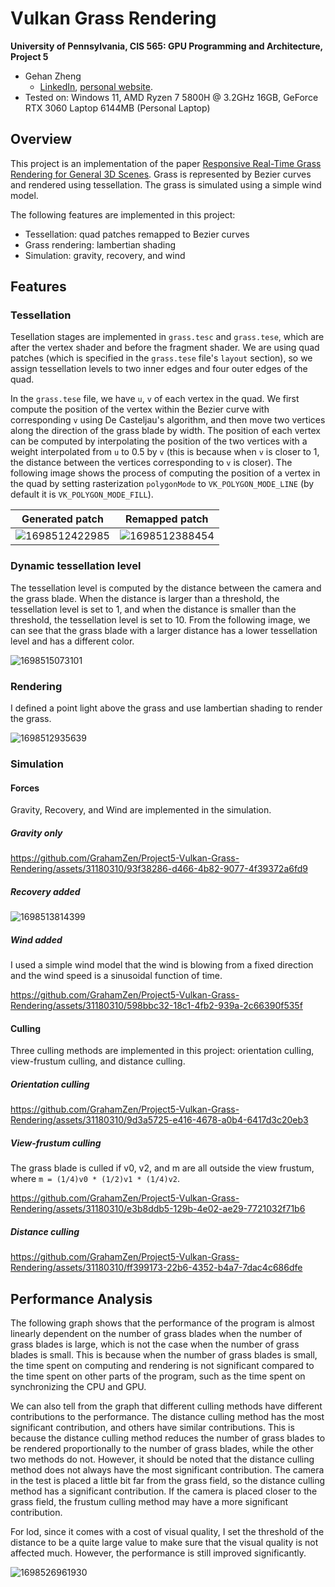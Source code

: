 Vulkan Grass Rendering
==================================

**University of Pennsylvania, CIS 565: GPU Programming and Architecture, Project 5**

* Gehan Zheng
  * [LinkedIn](https://www.linkedin.com/in/gehan-zheng-05877b24a/), [personal website](https://grahamzen.github.io/).
* Tested on: Windows 11, AMD Ryzen 7 5800H @ 3.2GHz 16GB, GeForce RTX 3060 Laptop 6144MB (Personal Laptop)

## Overview

This project is an implementation of the paper [Responsive Real-Time Grass Rendering for General 3D Scenes](https://www.cg.tuwien.ac.at/research/publications/2017/JAHRMANN-2017-RRTG/JAHRMANN-2017-RRTG-draft.pdf). Grass is represented by Bezier curves and rendered using tessellation. The grass is simulated using a simple wind model. 

The following features are implemented in this project:

- Tessellation: quad patches remapped to Bezier curves
- Grass rendering: lambertian shading
- Simulation: gravity, recovery, and wind

## Features

### Tessellation

Tesellation stages are implemented in `grass.tesc` and `grass.tese`, which are after the vertex shader and before the fragment shader. We are using quad patches (which is specified in the `grass.tese` file's `layout` section), so we assign tessellation levels to two inner edges and four outer edges of the quad. 

In the `grass.tese` file, we have `u`, `v` of each vertex in the quad.
We first compute the position of the vertex within the Bezier curve with corresponding `v` using De Casteljau's algorithm, and then move two vertices along the direction of the grass blade by width. The position of each vertex can be computed by interpolating the position of the two vertices with a weight interpolated from `u` to 0.5 by `v` (this is because when `v` is closer to 1, the distance between the vertices corresponding to `v` is closer). The following image shows the process of computing the position of a vertex in the quad by setting rasterization `polygonMode` to `VK_POLYGON_MODE_LINE` (by default it is `VK_POLYGON_MODE_FILL`).

| Generated patch | Remapped patch |
| ----------------| -------------- |
| ![1698512422985](image/README/1698512422985.png) | ![1698512388454](image/README/1698512388454.png) |

### Dynamic tessellation level

The tessellation level is computed by the distance between the camera and the grass blade. When the distance is larger than a threshold, the tessellation level is set to 1, and when the distance is smaller than the threshold, the tessellation level is set to 10. From the following image, we can see that the grass blade with a larger distance has a lower tessellation level and has a different color.

![1698515073101](image/README/1698515073101.png)

### Rendering

I defined a point light above the grass and use lambertian shading to render the grass. 

![1698512935639](image/README/1698512935639.png)

### Simulation

#### Forces

Gravity, Recovery, and Wind are implemented in the simulation. 

##### Gravity only


https://github.com/GrahamZen/Project5-Vulkan-Grass-Rendering/assets/31180310/93f38286-d466-4b82-9077-4f39372a6fd9


##### Recovery added

![1698513814399](image/README/1698513814399.png)

##### Wind added 

I used a simple wind model that the wind is blowing from a fixed direction and the wind speed is a sinusoidal function of time.


https://github.com/GrahamZen/Project5-Vulkan-Grass-Rendering/assets/31180310/598bbc32-18c1-4fb2-939a-2c66390f535f


#### Culling

Three culling methods are implemented in this project: orientation culling, view-frustum culling, and distance culling.

##### Orientation culling


https://github.com/GrahamZen/Project5-Vulkan-Grass-Rendering/assets/31180310/9d3a5725-e416-4678-a0b4-6417d3c20eb3


##### View-frustum culling

The grass blade is culled if v0, v2, and m are all outside the view frustum, where `m = (1/4)v0 * (1/2)v1 * (1/4)v2`.


https://github.com/GrahamZen/Project5-Vulkan-Grass-Rendering/assets/31180310/e3b8ddb5-129b-4e02-ae29-7721032f71b6


##### Distance culling


https://github.com/GrahamZen/Project5-Vulkan-Grass-Rendering/assets/31180310/ff399173-22b6-4352-b4a7-7dac4c686dfe


## Performance Analysis

The following graph shows that the performance of the program is almost linearly dependent on the number of grass blades when the number of grass blades is large, which is not the case when the number of grass blades is small. This is because when the number of grass blades is small, the time spent on computing and rendering is not significant compared to the time spent on other parts of the program, such as the time spent on synchronizing the CPU and GPU.

We can also tell from the graph that different culling methods have different contributions to the performance. The distance culling method has the most significant contribution, and others have similar contributions. This is because the distance culling method reduces the number of grass blades to be rendered proportionally to the number of grass blades, while the other two methods do not. However, it should be noted that the distance culling method does not always have the most significant contribution. The camera in the test is placed a little bit far from the grass field, so the distance culling method has a significant contribution. If the camera is placed closer to the grass field, the frustum culling method may have a more significant contribution.

For lod, since it comes with a cost of visual quality, I set the threshold of the distance to be a quite large value to make sure that the visual quality is not affected much. However, the performance is still improved significantly.


![1698526961930](image/README/1698526961930.png)
